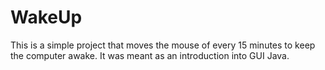 # WakeUp

This is a simple project that moves the mouse of every 15 minutes to keep the computer awake. It was meant as an introduction into GUI Java. 
